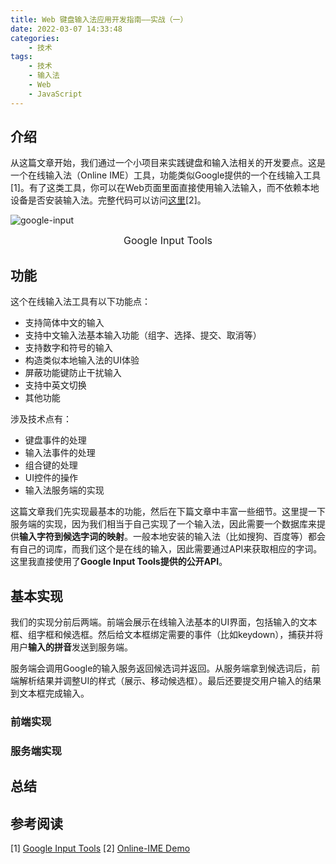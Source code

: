 ```yaml
---
title: Web 键盘输入法应用开发指南——实战（一）
date: 2022-03-07 14:33:48
categories:
    - 技术
tags: 
    - 技术
    - 输入法
    - Web
    - JavaScript
---
```

## 介绍
从这篇文章开始，我们通过一个小项目来实践键盘和输入法相关的开发要点。这是一个在线输入法（Online IME）工具，功能类似Google提供的一个在线输入工具[1]。有了这类工具，你可以在Web页面里面直接使用输入法输入，而不依赖本地设备是否安装输入法。完整代码可以访问[这里](https://github.com/jtzcode/online-ime)[2]。

![google-input](google-input.png)
<center><div style="font-size:16px;">Google Input Tools</div></center>

## 功能
这个在线输入法工具有以下功能点：
- 支持简体中文的输入
- 支持中文输入法基本输入功能（组字、选择、提交、取消等）
- 支持数字和符号的输入
- 构造类似本地输入法的UI体验
- 屏蔽功能键防止干扰输入
- 支持中英文切换
- 其他功能

涉及技术点有：
- 键盘事件的处理
- 输入法事件的处理
- 组合键的处理
- UI控件的操作
- 输入法服务端的实现

这篇文章我们先实现最基本的功能，然后在下篇文章中丰富一些细节。这里提一下服务端的实现，因为我们相当于自己实现了一个输入法，因此需要一个数据库来提供**输入字符到候选字词的映射**。一般本地安装的输入法（比如搜狗、百度等）都会有自己的词库，而我们这个是在线的输入，因此需要通过API来获取相应的字词。这里我直接使用了**Google Input Tools提供的公开API**。

## 基本实现
我们的实现分前后两端。前端会展示在线输入法基本的UI界面，包括输入的文本框、组字框和候选框。然后给文本框绑定需要的事件（比如keydown），捕获并将用户**输入的拼音**发送到服务端。

服务端会调用Google的输入服务返回候选词并返回。从服务端拿到候选词后，前端解析结果并调整UI的样式（展示、移动候选框）。最后还要提交用户输入的结果到文本框完成输入。

### 前端实现


### 服务端实现

## 总结

## 参考阅读
[1] [Google Input Tools](https://www.google.com/inputtools/try/)
[2] [Online-IME Demo](https://github.com/jtzcode/online-ime)